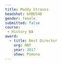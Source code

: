 ```yaml
---
title: Maddy Strauss
headshot: bHBD54B
gender: female
submitted: false
course:
 - History BA
award: 
  - title: Best Director
    org: NNT
    year: 2017
    show: Pomona
---
```

